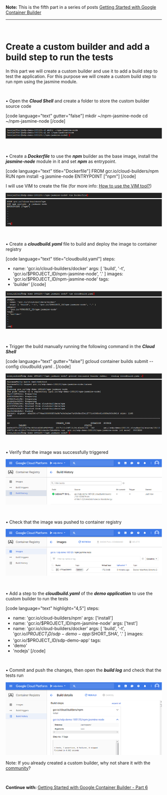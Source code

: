 <strong>Note:</strong> This is the fifth part in a series of posts <a href="https://blogs.microsoft.co.il/leonj/2017/11/19/getting-started-with-google-container-builder">Getting Started with Google Container Builder</a>

<hr />
&nbsp;

<h1>Create a custom builder and add a build step to run the tests</h1>

In this part we will create a custom builder and use it to add a build step to test the application. For this purpose we will create a custom build step to run npm using the jasmine module.

&nbsp;

• Open the <strong><em>Cloud Shell</em></strong> and create a folder to store the custom builder source code

[code language="text" gutter="false"]
mkdir ~/npm-jasmine-node
cd ~/npm-jasmine-node
[/code]

<img src="https://github.com/leonjalfon1/Microsoft-Blog/blob/master/GettingStartedWithGoogleContainerBuilder/5-CreateACustomBuilder/Images/5-1.png?raw=true" alt="Image" />

&nbsp;

• Create a <strong><em>Dockerfile</em></strong> to use the <strong><em>npm</em></strong> builder as the base image, install the <strong><em>jasmine-node</em></strong> module in it and set <strong><em>npm</em></strong> as entrypoint.

[code language="text" title="Dockerfile"]
FROM gcr.io/cloud-builders/npm
RUN npm install -g jasmine-node
ENTRYPOINT ["npm"]
[/code]

I will use VIM to create the file (for more info: <a href="https://help.dreamhost.com/hc/en-us/articles/115006413028-Creating-and-editing-a-file-via-SSH">How to use the VIM tool?</a>)

<img src="https://github.com/leonjalfon1/Microsoft-Blog/blob/master/GettingStartedWithGoogleContainerBuilder/5-CreateACustomBuilder/Images/5-2.png?raw=true" alt="Image" />

<img src="https://github.com/leonjalfon1/Microsoft-Blog/blob/master/GettingStartedWithGoogleContainerBuilder/5-CreateACustomBuilder/Images/5-3.png?raw=true" alt="Image" />

&nbsp;

• Create a <strong><em>cloudbuild.yaml</em></strong> file to build and deploy the image to container registry

[code language="text" title="cloudbuild.yaml"]
steps:
- name: 'gcr.io/cloud-builders/docker'
  args: [ 'build', '-t', 'gcr.io/$PROJECT_ID/npm-jasmine-node', '.' ]
images:
- 'gcr.io/$PROJECT_ID/npm-jasmine-node'
tags:
- 'builder'
[/code]

<img src="https://github.com/leonjalfon1/Microsoft-Blog/blob/master/GettingStartedWithGoogleContainerBuilder/5-CreateACustomBuilder/Images/5-4.png?raw=true" alt="Image" />

<img src="https://github.com/leonjalfon1/Microsoft-Blog/blob/master/GettingStartedWithGoogleContainerBuilder/5-CreateACustomBuilder/Images/5-5.png?raw=true" alt="Image" />

&nbsp;

• Trigger the build manually running the following command in the <strong><em>Cloud Shell</em></strong>

[code language="text" gutter="false"]
gcloud container builds submit --config cloudbuild.yaml .
[/code]

<img src="https://github.com/leonjalfon1/Microsoft-Blog/blob/master/GettingStartedWithGoogleContainerBuilder/5-CreateACustomBuilder/Images/5-6.png?raw=true" alt="Image" />

<img src="https://github.com/leonjalfon1/Microsoft-Blog/blob/master/GettingStartedWithGoogleContainerBuilder/5-CreateACustomBuilder/Images/5-7.png?raw=true" alt="Image" />

&nbsp;

• Verify that the image was successfully triggered

<img src="https://github.com/leonjalfon1/Microsoft-Blog/blob/master/GettingStartedWithGoogleContainerBuilder/5-CreateACustomBuilder/Images/5-8.png?raw=true" alt="Image" />

&nbsp;

• Check that the image was pushed to container registry

<img src="https://github.com/leonjalfon1/Microsoft-Blog/blob/master/GettingStartedWithGoogleContainerBuilder/5-CreateACustomBuilder/Images/5-9.png?raw=true" alt="Image" />

&nbsp;

• Add a step to the <strong><em>cloudbuild.yaml</em></strong> of the <strong><em>demo application</em></strong> to use the custom builder to run the tests

[code language="text" highlight="4,5"]
steps:
- name: 'gcr.io/cloud-builders/npm'
  args: ['install']
- name: 'gcr.io/$PROJECT_ID/npm-jasmine-node'
  args: ['test']
- name: 'gcr.io/cloud-builders/docker'
  args: [ 'build', '-t', 'gcr.io/$PROJECT_ID/sdp-demo-app:$SHORT_SHA', '.' ]
images:
- 'gcr.io/$PROJECT_ID/sdp-demo-app'
tags:
- 'demo'
- 'nodejs'
[/code]

&nbsp;

• Commit and push the changes, then open the <strong><em>build log</em></strong> and check that the tests run

<img src="https://github.com/leonjalfon1/Microsoft-Blog/blob/master/GettingStartedWithGoogleContainerBuilder/5-CreateACustomBuilder/Images/5-10.png?raw=true" alt="Image" />

Note: If you already created a custom builder, why not share it with the <a href="https://github.com/GoogleCloudPlatform/cloud-builders-community">community</a>?

&nbsp;
&nbsp;

<strong>Continue with: </strong><a href="https://blogs.microsoft.co.il/leonj/2017/11/21/getting-started-with-google-container-builder-6">Getting Started with Google Container Builder - Part 6</a>

&nbsp;